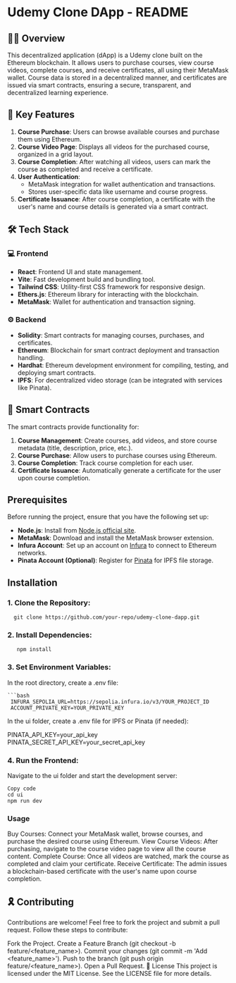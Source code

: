 # Udemy Clone DApp - README

## 👩‍💻 Overview

This decentralized application (dApp) is a Udemy clone built on the Ethereum blockchain. It allows users to purchase courses, view course videos, complete courses, and receive certificates, all using their MetaMask wallet. Course data is stored in a decentralized manner, and certificates are issued via smart contracts, ensuring a secure, transparent, and decentralized learning experience.

## 📝 Key Features

1. **Course Purchase**: Users can browse available courses and purchase them using Ethereum.
2. **Course Video Page**: Displays all videos for the purchased course, organized in a grid layout.
3. **Course Completion**: After watching all videos, users can mark the course as completed and receive a certificate.
4. **User Authentication**: 
   - MetaMask integration for wallet authentication and transactions.
   - Stores user-specific data like username and course progress.
5. **Certificate Issuance**: After course completion, a certificate with the user's name and course details is generated via a smart contract.

## 🛠️ Tech Stack

### 💻 Frontend
- **React**: Frontend UI and state management.
- **Vite**: Fast development build and bundling tool.
- **Tailwind CSS**: Utility-first CSS framework for responsive design.
- **Ethers.js**: Ethereum library for interacting with the blockchain.
- **MetaMask**: Wallet for authentication and transaction signing.

### ⚙️ Backend
- **Solidity**: Smart contracts for managing courses, purchases, and certificates.
- **Ethereum**: Blockchain for smart contract deployment and transaction handling.
- **Hardhat**: Ethereum development environment for compiling, testing, and deploying smart contracts.
- **IPFS**: For decentralized video storage (can be integrated with services like Pinata).

## 📝 Smart Contracts

The smart contracts provide functionality for:
1. **Course Management**: Create courses, add videos, and store course metadata (title, description, price, etc.).
2. **Course Purchase**: Allow users to purchase courses using Ethereum.
3. **Course Completion**: Track course completion for each user.
4. **Certificate Issuance**: Automatically generate a certificate for the user upon course completion.

## Prerequisites

Before running the project, ensure that you have the following set up:

- **Node.js**: Install from [Node.js official site](https://nodejs.org/).
- **MetaMask**: Download and install the MetaMask browser extension.
- **Infura Account**: Set up an account on [Infura](https://infura.io/) to connect to Ethereum networks.
- **Pinata Account (Optional)**: Register for [Pinata](https://pinata.cloud/) for IPFS file storage.

## Installation

### 1. Clone the Repository:
      
      git clone https://github.com/your-repo/udemy-clone-dapp.git

### 2. Install Dependencies:
   
       npm install
### 3. Set Environment Variables:

In the root directory, create a .env file:

    ```bash
     INFURA_SEPOLIA_URL=https://sepolia.infura.io/v3/YOUR_PROJECT_ID
     ACCOUNT_PRIVATE_KEY=YOUR_PRIVATE_KEY

In the ui folder, create a .env file for IPFS or Pinata (if needed):

PINATA_API_KEY=your_api_key
PINATA_SECRET_API_KEY=your_secret_api_key

### 4. Run the Frontend:

Navigate to the ui folder and start the development server:

   
    Copy code
    cd ui
    npm run dev

### Usage
Buy Courses: Connect your MetaMask wallet, browse courses, and purchase the desired course using Ethereum.
View Course Videos: After purchasing, navigate to the course video page to view all the course content.
Complete Course: Once all videos are watched, mark the course as completed and claim your certificate.
Receive Certificate: The admin issues a blockchain-based certificate with the user's name upon course completion.

## 🎗️ Contributing
Contributions are welcome! Feel free to fork the project and submit a pull request. Follow these steps to contribute:

Fork the Project.
Create a Feature Branch (git checkout -b feature/<feature_name>).
Commit your changes (git commit -m 'Add <feature_name>').
Push to the branch (git push origin feature/<feature_name>).
Open a Pull Request.
📝 License
This project is licensed under the MIT License. See the LICENSE file for more details.
